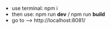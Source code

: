 * use terminal: npm i
* then use: npm run **dev** / npm run **build**
* go to --> http://localhost:8081/